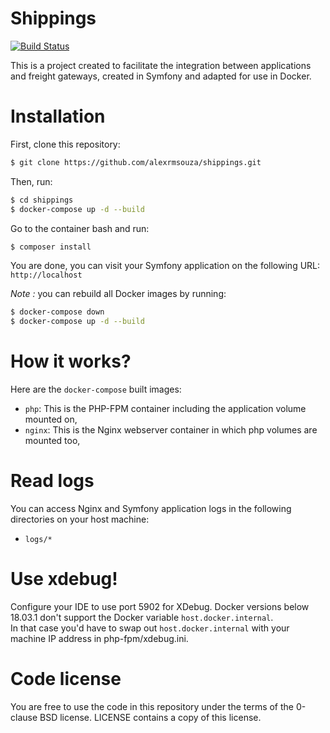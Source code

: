 Shippings
==============

[![Build Status](https://secure.travis-ci.org/alexrmsouza/shippings.png?branch=master)](https://travis-ci.com/github/alexrmsouza/shippings)


This is a project created to facilitate the integration between applications and freight gateways, created in Symfony and adapted for use in Docker.

# Installation

First, clone this repository:

```bash
$ git clone https://github.com/alexrmsouza/shippings.git
```

Then, run:

```bash
$ cd shippings
$ docker-compose up -d --build
```

Go to the container bash and run:

```bash
$ composer install
```

You are done, you can visit your Symfony application on the following URL: `http://localhost`

_Note :_ you can rebuild all Docker images by running:

```bash
$ docker-compose down
$ docker-compose up -d --build
```

# How it works?

Here are the `docker-compose` built images:

* `php`: This is the PHP-FPM container including the application volume mounted on,
* `nginx`: This is the Nginx webserver container in which php volumes are mounted too,

# Read logs

You can access Nginx and Symfony application logs in the following directories on your host machine:

* `logs/*`

# Use xdebug!

Configure your IDE to use port 5902 for XDebug.
Docker versions below 18.03.1 don't support the Docker variable `host.docker.internal`.  
In that case you'd have to swap out `host.docker.internal` with your machine IP address in php-fpm/xdebug.ini.

# Code license

You are free to use the code in this repository under the terms of the 0-clause BSD license. LICENSE contains a copy of this license.